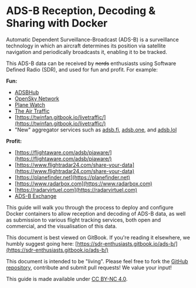 # ADS-B Reception, Decoding & Sharing with Docker

Automatic Dependent Surveillance-Broadcast \(ADS-B\) is a surveillance technology in which an aircraft determines its position via satellite navigation and periodically broadcasts it, enabling it to be tracked.

This ADS-B data can be received by ~~nerds~~ enthusiasts using Software Defined Radio \(SDR\), and used for fun and profit. For example:

**Fun:**

* [ADSBHub](https://www.adsbhub.org)
* [OpenSky Network](https://opensky-network.org)
* [Plane Watch](https://plane.watch/)
* [The Air Traffic](https://theairtraffic.com/)
* [https://twinfan.gitbook.io/livetraffic/](https://twinfan.gitbook.io/livetraffic/)
* "New" aggregator services such as [adsb.fi](https://globe.adsb.fi/), [adsb.one](https://adsb.one/), and [adsb.lol](https://adsb.lol/)

**Profit:**

* [https://flightaware.com/adsb/piaware/](https://flightaware.com/adsb/piaware/)
* [https://www.flightradar24.com/share-your-data](https://www.flightradar24.com/share-your-data)
* [https://planefinder.net](https://planefinder.net)
* [https://www.radarbox.com](https://www.radarbox.com)
* [https://radarvirtuel.com](https://radarvirtuel.com)
* [ADS-B Exchange](https://adsbexchange.com/)

This guide will walk you through the process to deploy and configure Docker containers to allow reception and decoding of ADS-B data, as well as submission to various flight tracking services, both open and commercial, and the visualisation of this data.

This document is best viewed on GitBook. If you're reading it elsewhere, we humbly suggest going here: [https://sdr-enthusiasts.gitbook.io/ads-b/](https://sdr-enthusiasts.gitbook.io/ads-b/)

This document is intended to be "living". Please feel free to fork the [GitHub repository](https://github.com/sdr-enthusiasts/gitbook-adsb-guide), contribute and submit pull requests! We value your input!

This guide is made available under [CC BY-NC 4.0](https://creativecommons.org/licenses/by-nc/4.0/).
